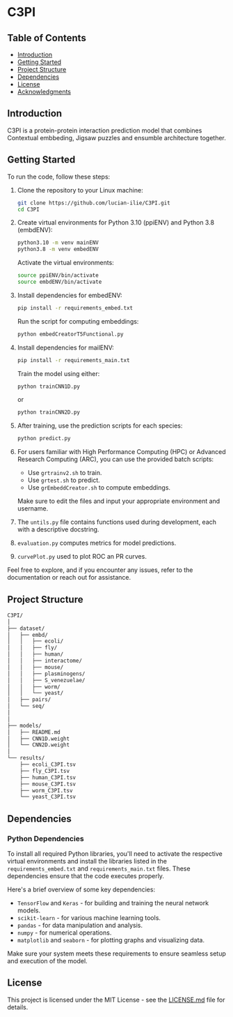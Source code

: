 # C3PI

## Table of Contents

- [Introduction](#introduction)
- [Getting Started](#getting-started)
- [Project Structure](#project-structure)
- [Dependencies](#dependencies)
- [License](#license)
- [Acknowledgments](#acknowledgments)

## Introduction

C3PI is a protein-protein interaction prediction model that combines Contextual embbeding, 
Jigsaw puzzles and ensumble architecture together.


## Getting Started

To run the code, follow these steps:

1. Clone the repository to your Linux machine:

    ```bash
    git clone https://github.com/lucian-ilie/C3PI.git
    cd C3PI
    ```

2. Create virtual environments for Python 3.10 (ppiENV) and Python 3.8 (embdENV):

    ```bash
    python3.10 -m venv mainENV
    python3.8 -m venv embedENV
    ```

    Activate the virtual environments:

    ```bash
    source ppiENV/bin/activate
    source embdENV/bin/activate
    ```

3. Install dependencies for embedENV:

    ```bash
    pip install -r requirements_embed.txt
    ```

    Run the script for computing embeddings:

    ```bash
    python embedCreatorT5Functional.py
    ```

4. Install dependencies for mailENV:

    ```bash
    pip install -r requirements_main.txt
    ```

    Train the model using either:

    ```bash
    python trainCNN1D.py
    ```

    or

    ```bash
    python trainCNN2D.py
    ```

5. After training, use the prediction scripts for each species:

    ```bash
    python predict.py
    ```

6. For users familiar with High Performance Computing (HPC) or Advanced Research Computing (ARC), you can use the provided batch scripts:

    - Use `grtrainv2.sh` to train.
    - Use `grtest.sh` to predict.
    - Use `grEmbeddCreator.sh` to compute embeddings.

    Make sure to edit the files and input your appropriate environment and username.

7. The `untils.py` file contains functions used during development, each with a descriptive docstring.

8. `evaluation.py` computes metrics for model predictions.

9. `curvePlot.py` used to plot ROC an PR curves.
  

Feel free to explore, and if you encounter any issues, refer to the documentation or reach out for assistance.
   

## Project Structure
```bash
C3PI/
│
├── dataset/
│   ├── embd/
│   │   ├── ecoli/  
│   │   ├── fly/  
│   │   ├── human/  
│   │   ├── interactome/  
│   │   ├── mouse/  
│   │   ├── plasminogens/  
│   │   ├── S_venezuelae/  
│   │   ├── worm/  
│   │   └── yeast/
│   ├── pairs/
│   └── seq/
│  
│
├── models/
│   ├── README.md
│   ├── CNN1D.weight
│   └── CNN2D.weight
│
└── results/
    ├── ecoli_C3PI.tsv  
    ├── fly_C3PI.tsv  
    ├── human_C3PI.tsv  
    ├── mouse_C3PI.tsv  
    ├── worm_C3PI.tsv  
    └── yeast_C3PI.tsv

```
## Dependencies

### Python Dependencies

To install all required Python libraries, you'll need to activate the respective virtual environments and install the libraries listed in the `requirements_embed.txt` and `requirements_main.txt` files. These dependencies ensure that the code executes properly.

Here's a brief overview of some key dependencies:

- `TensorFlow` and `Keras` - for building and training the neural network models.
- `scikit-learn` - for various machine learning tools.
- `pandas` - for data manipulation and analysis.
- `numpy` - for numerical operations.
- `matplotlib` and `seaborn` - for plotting graphs and visualizing data.

Make sure your system meets these requirements to ensure seamless setup and execution of the model.

## License

This project is licensed under the MIT License - see the [LICENSE.md](LICENSE.md) file for details.

